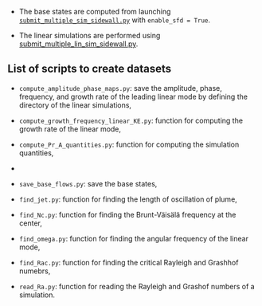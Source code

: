 - The base states are computed from launching [`submit_multiple_sim_sidewall.py`](https://github.com/snek5000/snek5000-cbox/blob/main/doc/examples/nonlinear_from_rest/submit_multiple_sim_sidewall.py) with `enable_sfd = True`. 

- The linear simulations are performed using [submit_multiple_lin_sim_sidewall.py](https://github.com/snek5000/snek5000-cbox/blob/main/doc/examples/linear_from_base/submit_multiple_lin_sim_sidewall.py).

## List of scripts to create datasets

- `compute_amplitude_phase_maps.py`: save the amplitude, phase, frequency, and growth rate of the leading linear mode by defining the directory of the linear simulations,

- `compute_growth_frequency_linear_KE.py`: function for computing the growth rate of the linear mode,

- `compute_Pr_A_quantities.py`: function for computing the simulation quantities,
- 
- `save_base_flows.py`: save the base states,

- `find_jet.py`: function for finding the length of oscillation of plume,

- `find_Nc.py`: function for finding the Brunt-Väisälä frequency at the center,

- `find_omega.py`: function for finding the angular frequency of the linear mode,

- `find_Rac.py`: function for finding the critical Rayleigh and Grashhof numebrs,

- `read_Ra.py`: function for reading the Rayleigh and Grashof numbers of a simulation.

  